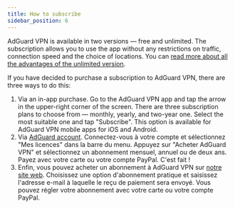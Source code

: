 ```yaml
---
title: How to subscribe
sidebar_position: 6
---
```


AdGuard VPN is available in two versions — free and unlimited. The subscription allows you to use the app without any restrictions on traffic, connection speed and the choice of locations. You can [read more about all the advantages of the unlimited version](free-vs-unlimited.md).

If you have decided to purchase a subscription to AdGuard VPN, there are three ways to do this:

1. Via an in-app purchase. Go to the AdGuard VPN app and tap the arrow in the upper-right corner of the screen. There are three subscription plans to choose from — monthly, yearly, and two-year one. Select the most suitable one and tap "Subscribe". This option is available for AdGuard VPN mobile apps for iOS and Android.
2. Via [AdGuard account](https://my.adguard.com/main.html). Connectez-vous à votre compte et sélectionnez "Mes licences" dans la barre du menu. Appuyez sur "Acheter AdGuard VPN" et sélectionnez un abonnement mensuel, annuel ou de deux ans. Payez avec votre carte ou votre compte PayPal. C'est fait !
3. Enfin, vous pouvez acheter un abonnement à AdGuard VPN sur [notre site web](https://adguard-vpn.com/license.html). Choisissez une option d'abonnement pratique et saisissez l'adresse e-mail à laquelle le reçu de paiement sera envoyé. Vous pouvez régler votre abonnement avec votre carte ou votre compte PayPal.